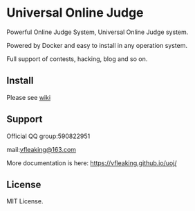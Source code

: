 # Universal Online Judge

Powerful Online Judge System, Universal Online Judge system.

Powered by Docker and easy to install in any operation system.

Full support of contests, hacking, blog and so on.

## Install

Please see [wiki](https://github.com/vfleaking/uoj/wiki)

## Support

Official QQ group:590822951

mail:vfleaking@163.com

More documentation is here: https://vfleaking.github.io/uoj/

## License

MIT License.
